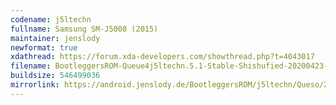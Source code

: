 ```yaml
---
codename: j5ltechn
fullname: Samsung SM-J5008 (2015)
maintainer: jenslody
newformat: true
xdathread: https://forum.xda-developers.com/showthread.php?t=4043017
filename: BootleggersROM-Queue4j5ltechn.5.1-Stable-Shishufied-20200423-085248.zip
buildsize: 546499036
mirrorlink: https://android.jenslody.de/BootleggersROM/j5ltechn/Queso/20200423-085248/
---
```


